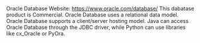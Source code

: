 Oracle Database
Website: https://www.oracle.com/database/
This dabatase product is Commercial.
Oracle Database uses a relational data model.
Oracle Database supports a client/server hosting model.
Java can access Oracle Database through the JDBC driver, while Python can use libraries like cx_Oracle or PyOra.
